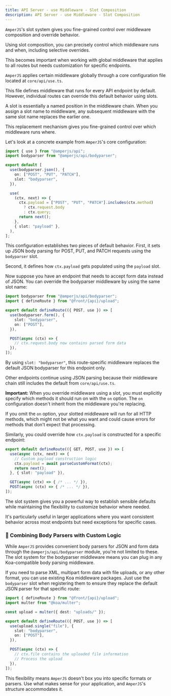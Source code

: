 ```yaml
---
title: API Server - use Middleware - Slot Composition
description: API Server - use Middleware - Slot Composition
---
```


`AmperJS`'s slot system gives you fine-grained control over middleware composition and override behavior.

Using slot composition, you can precisely control which middleware runs and when, including selective overrides.

This becomes important when working with global middleware that applies to all routes
but needs customization for specific endpoints.

`AmperJS` applies certain middleware globally through a core configuration file located at `core/api/use.ts`.

This file defines middleware that runs for every API endpoint by default.
However, individual routes can override this default behavior using slots.

A slot is essentially a named position in the middleware chain.
When you assign a slot name to middleware, any subsequent middleware
with the same slot name replaces the earlier one.

This replacement mechanism gives you fine-grained control over which middleware runs where.

Let's look at a concrete example from `AmperJS`'s core configuration:

```ts [core/api/use.ts]
import { use } from "@amperjs/api";
import bodyparser from "@amperjs/api/bodyparser";

export default [
  use(bodyparser.json(), {
    on: ["POST", "PUT", "PATCH"],
    slot: "bodyparser",
  }),

  use(
    (ctx, next) => {
      ctx.payload = ["POST", "PUT", "PATCH"].includes(ctx.method)
        ? ctx.request.body
        : ctx.query;
      return next();
    },
    { slot: "payload" },
  ),
];
```

This configuration establishes two pieces of default behavior.
First, it sets up JSON body parsing for POST, PUT, and PATCH requests using the `bodyparser` slot.

Second, it defines how `ctx.payload` gets populated using the `payload` slot.

Now suppose you have an endpoint that needs to accept form data instead of JSON.
You can override the bodyparser middleware by using the same slot name:

```ts [api/example/index.ts]
import bodyparser from "@amperjs/api/bodyparser";
import { defineRoute } from "@front/{api}/upload";

export default defineRoute(({ POST, use }) => [
  use(bodyparser.form(), {
    slot: "bodyparser",
    on: ["POST"],
  }),

  POST(async (ctx) => {
    // ctx.request.body now contains parsed form data
  }),
]);
```

By using `slot: "bodyparser"`, this route-specific middleware replaces
the default JSON bodyparser for this endpoint only.

Other endpoints continue using JSON parsing
because their middleware chain still includes the default from `core/api/use.ts`.

**Important:** When you override middleware using a slot,
you must explicitly specify which methods it should run on with the `on` option.
The `on` configuration doesn't inherit from the middleware you're replacing.

If you omit the `on` option, your slotted middleware will run for all HTTP methods,
which might not be what you want and could cause errors for methods that don't expect that processing.

Similarly, you could override how `ctx.payload` is constructed for a specific endpoint:

```ts [api/example/index.ts]
export default defineRoute(({ GET, POST, use }) => [
  use(async (ctx, next) => {
    // Custom payload construction logic
    ctx.payload = await parseCustomFormat(ctx);
    return next();
  }, { slot: "payload" }),

  GET(async (ctx) => { /* ... */ }),
  POST(async (ctx) => { /* ... */ }),
]);
```

The slot system gives you a powerful way to establish sensible defaults
while maintaining the flexibility to customize behavior where needed.

It's particularly useful in larger applications
where you want consistent behavior across most endpoints but need exceptions for specific cases.

### 🔗 Combining Body Parsers with Custom Logic

While `AmperJS` provides convenient body parsers for JSON and form data
through the `@amperjs/api/bodyparser` module, you're not limited to these.
The slot system for the bodyparser middleware means you can plug in any Koa-compatible body parsing middleware.

If you need to parse XML, multipart form data with file uploads, or any other format,
you can use existing Koa middleware packages.
Just use the `bodyparser` slot when registering them
to ensure they replace the default JSON parser for that specific route:

```ts [api/example/index.ts]
import { defineRoute } from "@front/{api}/upload";
import multer from "@koa/multer";

const upload = multer({ dest: "uploads/" });

export default defineRoute(({ POST, use }) => [
  use(upload.single("file"), {
    slot: "bodyparser",
    on: ["POST"],
  }),

  POST(async (ctx) => {
    // ctx.file contains the uploaded file information
    // Process the upload
  }),
]);
```

This flexibility means `AmperJS` doesn't box you into specific formats or parsers.
Use what makes sense for your application, and `AmperJS`'s structure accommodates it.

